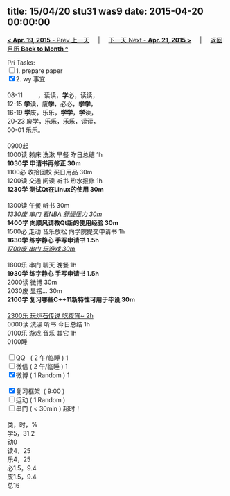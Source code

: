 title: 15/04/20 stu31 was9
date: 2015-04-20 00:00:00
---
[**< Apr. 19, 2015** - Prev 上一天](/lifelogs/2015/04/d19.html) &nbsp; &nbsp; | &nbsp; &nbsp; [下一天 Next - **Apr. 21, 2015 >**](/lifelogs/2015/04/d21.html) &nbsp; &nbsp; |  &nbsp; &nbsp; [返回月历 **Back to Month ^**](/lifelogs/2015/04/index.html)
<br/><div>Pri Tasks:<br/><input type="checkbox" />1. prepare paper</div>	<div><input type="checkbox" checked="true" />2. wy 事宜<br/></div>	<div>		<div><br/></div>08-11         ，读读，<b>学</b>必，读读，<br/>12-15 <b>学</b>读，废<b>学</b>，必必，<b>学学</b>，<br/>16-19 <b>学</b>废，乐乐，<b>学学</b>，<b>学</b>读，<br/>20-23 废学，乐乐，乐乐，读读，	</div>	<div>00-01 乐乐。<br/>		<div><br/></div>0900起<br/>1000读 赖床 洗漱 早餐 昨日总结 1h	</div>	<div><b>1030学 申请书再修正 30m</b></div>	<div>1100必 收拾回校 买日用品 30m</div>	<div>1200读 交通 阅读 听书 热水报修 1h</div>	<div><b>1230学 测试Qt在Linux的使用 30m</b></div>	<div><b><br/></b></div>	<div>1300读 午餐 听书 30m</div>	<div><u><i>1330废 串门 看NBA 舒缓压力 30m</i></u></div>	<div><b>1400学 向顺风请教Qt新的使用经验 30m</b></div>	<div>1500必 走动 音乐放松 向学院提交申请书 1h</div>	<div><b>1630学 练字静心 手写申请书 1.5h</b></div>	<div><i><u>1700废 串门 玩游戏 30m</u></i></div>	<div><br/></div>	<div>1800乐 串门 聊天 晚餐 1h</div>	<div><b>1930学 </b><b>练字静心 手写申请书 1.5h</b>		<div>2000读 微博 30m</div>		<div>2030废 显摆… 30m</div>		<div><b>2100学 复习哪些C++11新特性可用于毕设 30m</b></div>		<div><br/></div>		<div><u>2300乐 玩炉石传说 吃夜宵~ 2h</u></div>0000读 洗澡 听书 今日总结 1h	</div>	<div>0100乐 游戏 音乐 其它 1h</div>	<div>0100睡</div>	<div><br/></div>	<div><input type="checkbox" />QQ   ( 2 午/临睡 ) 1<br/><input type="checkbox" />微信 ( 2 午/临睡 ) 1</div>	<div><input type="checkbox" checked="true" />微博 ( 1 Random ) 1</div>	<div><br/></div>	<div><input type="checkbox" checked="true" />复习框架  ( 9:00 )<br/></div>	<div><input type="checkbox" />运动 ( 1 Random ) </div>	<div><input type="checkbox" />串门 ( < 30min ) 超时！</div>	<div>		<div><br/></div>类，时，%<br/>学5，31.2<br/>动0<br/>读4，25<br/>乐4，25<br/>必1.5，9.4<br/>废1.5，9.4<br/>总16</div>
